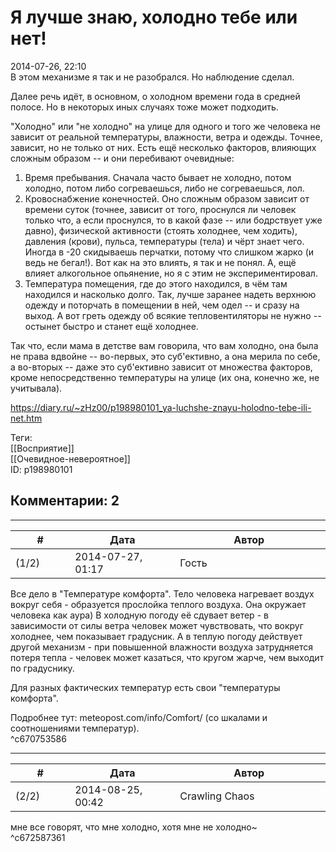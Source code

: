 Я лучше знаю, холодно тебе или нет!
===================================

  
2014-07-26, 22:10  
 В этом механизме я так и не разобрался. Но наблюдение сделал.   
   
 Далее речь идёт, в основном, о холодном времени года в средней полосе. Но в некоторых иных случаях тоже может подходить.   
   
 "Холодно" или "не холодно" на улице для одного и того же человека не зависит от реальной температуры, влажности, ветра и одежды. Точнее, зависит, но не только от них. Есть ещё несколько факторов, влияющих сложным образом -- и они перебивают очевидные:   
 1. Время пребывания. Сначала часто бывает не холодно, потом холодно, потом либо согреваешься, либо не согреваешься, лол.   
 2. Кровоснабжение конечностей. Оно сложным образом зависит от времени суток (точнее, зависит от того, проснулся ли человек только что, а если проснулся, то в какой фазе -- или бодрствует уже давно), физической активности (стоять холоднее, чем ходить), давления (крови), пульса, температуры (тела) и чёрт знает чего. Иногда в -20 скидываешь перчатки, потому что слишком жарко (и ведь не бегал!). Вот как на это влиять, я так и не понял. А, ещё влияет алкогольное опьянение, но я с этим не экспериментировал.   
 3. Температура помещения, где до этого находился, в чём там находился и насколько долго. Так, лучше заранее надеть верхнюю одежду и поторчать в помещении в ней, чем одел -- и сразу на выход. А вот греть одежду об всякие тепловентиляторы не нужно -- остынет быстро и станет ещё холоднее.   
   
 Так что, если мама в детстве вам говорила, что вам холодно, она была не права вдвойне -- во-первых, это суб'ективно, а она мерила по себе, а во-вторых -- даже это суб'ективно зависит от множества факторов, кроме непосредственно температуры на улице (их она, конечно же, не учитывала).   
  
<https://diary.ru/~zHz00/p198980101_ya-luchshe-znayu-holodno-tebe-ili-net.htm>  
  
Теги:  
[[Восприятие]]  
[[Очевидное-невероятное]]  
ID: p198980101  


Комментарии: 2
--------------

  


---



|         #         |              Дата              |                     Автор                     |           ID           |
| --- | --- | --- | --- |
| (1/2) | 2014-07-27, 01:17 | Гость | c670753586 |

  
 Все дело в "Температуре комфорта". Тело человека нагревает воздух вокруг себя - образуется прослойка теплого воздуха. Она окружает человека как аура) В холодную погоду её сдувает ветер - в зависимости от силы ветра человек может чувствовать, что вокруг холоднее, чем показывает градусник. А в теплую погоду действует другой механизм - при повышенной влажности воздуха затрудняется потеря тепла - человек может казаться, что кругом жарче, чем выходит по градуснику.   
   
 Для разных фактических температур есть свои "температуры комфорта".   
   
 Подробнее тут: meteopost.com/info/Comfort/ (со шкалами и соотношениями температур).   
 ^c670753586

---



|         #         |              Дата              |                     Автор                     |           ID           |
| --- | --- | --- | --- |
| (2/2) | 2014-08-25, 00:42 | Crawling Chaos | c672587361 |

  
 мне все говорят, что мне холодно, хотя мне не холодно~   
 ^c672587361